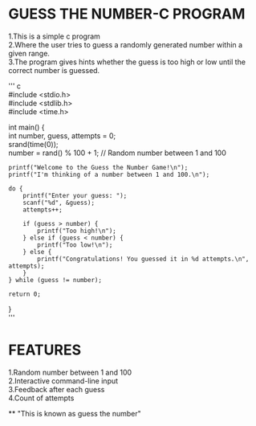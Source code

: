 # GUESS THE NUMBER-C PROGRAM  
1.This is a simple c program  
2.Where the user tries to guess a randomly generated number within a given range.  
3.The program gives hints whether the guess is too high or low until the correct number is guessed.  

''' c  
#include <stdio.h>  
#include <stdlib.h>  
#include <time.h>  

int main() {  
    int number, guess, attempts = 0;  
    srand(time(0));  
    number = rand() % 100 + 1; // Random number between 1 and 100  

    printf("Welcome to the Guess the Number Game!\n");  
    printf("I'm thinking of a number between 1 and 100.\n");  

    do {  
        printf("Enter your guess: ");  
        scanf("%d", &guess);  
        attempts++;  

        if (guess > number) {  
            printf("Too high!\n");  
        } else if (guess < number) {  
            printf("Too low!\n");  
        } else {  
            printf("Congratulations! You guessed it in %d attempts.\n", attempts);  
        }  
    } while (guess != number);  

    return 0;  
}  
'''  

# FEATURES  
1.Random number between 1 and 100  
2.Interactive command-line input  
3.Feedback after each guess  
4.Count of attempts  

** "This is known as guess the number"  

